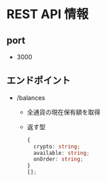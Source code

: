 # REST API 情報

## port

- 3000

## エンドポイント

- /balances

  - 全通貨の現在保有額を取得
  - 返す型

    ```typescript
    {
      crypto: string;
      available: string;
      onOrder: string;
    }
    [];
    ```
